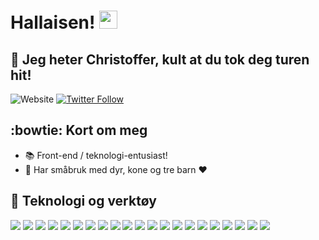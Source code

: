 # Hallaisen! <img src="https://github.com/TheDudeThatCode/TheDudeThatCode/blob/master/Assets/Hi.gif" width="29px"> 
## :man: Jeg heter Christoffer, kult at du tok deg turen hit!

![Website](https://img.shields.io/website?label=kystbonden.no&style=for-the-badge&up_color=%232bbc48&url=http%3A%2F%2Fkystbonden.no)
[![Twitter Follow](https://img.shields.io/twitter/follow/chrorvik?color=1DA1F2&logo=twitter&style=for-the-badge)](https://twitter.com/intent/follow?original_referer=https%3A%2F%2Fgithub.com%2Fchrorvik&screen_name=chrorvik)

## :bowtie: Kort om meg
- :books: Front-end / teknologi-entusiast!
- :sheep: Har småbruk med dyr, kone og tre barn :heart:

## :wrench: Teknologi og verktøy
![](https://img.shields.io/badge/OS-Pop_OS-informational?style=flat&logo=linux&logoColor=white&color=2bbc48)
![](https://img.shields.io/badge/OS-Windows-informational?style=flat&logo=windows&logoColor=white&color=2bbc48)
![](https://img.shields.io/badge/Editor-Visual-Studio-Code-informational?style=flat&logo=visualstudiocode&logoColor=white&color=2bbc48)
![](https://img.shields.io/badge/Code-JavaScript-informational?style=flat&logo=javascript&logoColor=white&color=2bbc48)
![](https://img.shields.io/badge/Code-Ruby_on_Rails-informational?style=flat&logo=ruby-on-rails&logoColor=white&color=2bbc48)
![](https://img.shields.io/badge/Code-HTML-informational?style=flat&logo=html5&logoColor=white&color=2bbc48)
![](https://img.shields.io/badge/Code-CSS-informational?style=flat&logo=css3&logoColor=white&color=2bbc48)
![](https://img.shields.io/badge/Code-Python-informational?style=flat&logo=python&logoColor=white&color=2bbc48)
![](https://img.shields.io/badge/Code-Vue-informational?style=flat&logo=vue.js&logoColor=white&color=2bbc48)
![](https://img.shields.io/badge/Code-Gatsby-informational?style=flat&logo=gatsby&logoColor=white&color=2bbc48)
![](https://img.shields.io/badge/Code-Typescript-informational?style=flat&logo=typescript&logoColor=white&color=2bbc48)
![](https://img.shields.io/badge/Shell-Bash-informational?style=flat&logo=gnu-bash&logoColor=white&color=2bbc48)
![](https://img.shields.io/badge/Shell-Powershell-informational?style=flat&logo=powershell&logoColor=white&color=2bbc48)
![](https://img.shields.io/badge/Tools-PostgreSQL-informational?style=flat&logo=postgresql&logoColor=white&color=2bbc48)
![](https://img.shields.io/badge/Tools-Docker-informational?style=flat&logo=docker&logoColor=white&color=2bbc48)
![](https://img.shields.io/badge/Tools-Brave-informational?style=flat&logo=brave&logoColor=white&color=2bbc48)
![](https://img.shields.io/badge/Tools-Nodejs-informational?style=flat&logo=node.js&logoColor=white&color=2bbc48)
![](https://img.shields.io/badge/Tools-Ubiquiti-informational?style=flat&logo=ubiquiti&logoColor=white&color=2bbc48)
![](https://img.shields.io/badge/Tools-Raspberry_Pi-informational?style=flat&logo=raspberry-pi&logoColor=white&color=2bbc48)
![](https://img.shields.io/badge/Host-Netlify-informational?style=flat&logo=netlify&logoColor=white&color=2bbc48)
![](https://img.shields.io/badge/Dev-Shopify-informational?style=flat&logo=shopify&logoColor=white&color=2bbc48)
